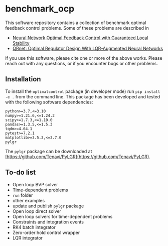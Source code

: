# benchmark_ocp

This software repository contains a collection of benchmark optimal feedback control problems. Some of these problems are described in

  * [Neural Network Optimal Feedback Control with Guaranteed Local Stability](https://doi.org/10.1109/OJCSYS.2022.3205863)
  * [QRnet: Optimal Regulator Design With LQR-Augmented Neural Networks](https://doi.org/10.1109/LCSYS.2020.3034415)

If you use this software, please cite one or more of the above works. Please reach out with any questions, or if you encounter bugs or other problems.

## Installation

To install the `optimalcontrol` package (in developer mode) run `pip install -e .` from the command line. This package has been developed and tested with the following software dependencies:

    python>=3.7,<=3.10
    numpy>=1.21.6,<=1.24.2
    scipy>=1.7.3,<=1.10.0
    pandas>=1.3.5,<=1.5.3
    tqdm>=4.64.1
    pytest>=7.2.1
    matplotlib>=3.5.3,<=3.7.0
    pylgr

The `pylgr` package can be downloaded at [https://github.com/Tenavi/PyLGR](https://github.com/Tenavi/PyLGR).

## To-do list

  * Open loop BVP solver
  * Time-dependent problems
  * `run` folder
  * other examples
  * update and publish `pylgr` package
  * Open loop direct solver
  * Open loop solvers for time-dependent problems
  * Constraints and integration events
  * RK4 batch integrator
  * Zero-order hold control wrapper
  * LQR integrator
